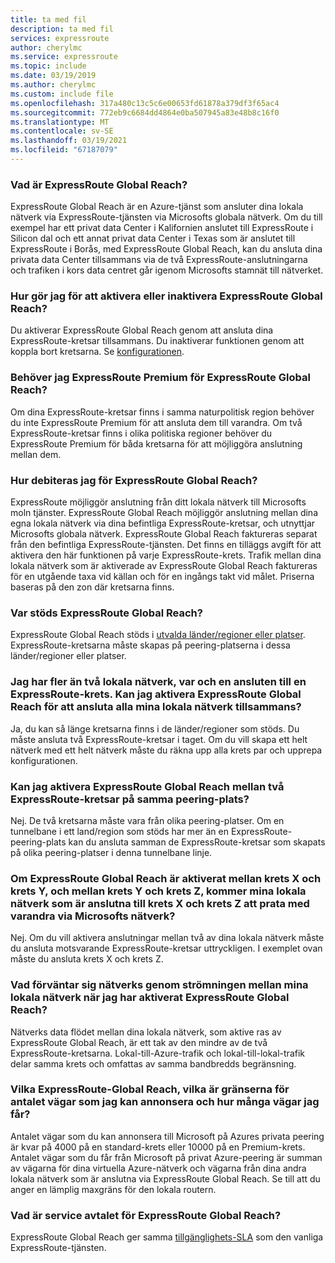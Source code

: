 ```yaml
---
title: ta med fil
description: ta med fil
services: expressroute
author: cherylmc
ms.service: expressroute
ms.topic: include
ms.date: 03/19/2019
ms.author: cherylmc
ms.custom: include file
ms.openlocfilehash: 317a480c13c5c6e00653fd61878a379df3f65ac4
ms.sourcegitcommit: 772eb9c6684dd4864e0ba507945a83e48b8c16f0
ms.translationtype: MT
ms.contentlocale: sv-SE
ms.lasthandoff: 03/19/2021
ms.locfileid: "67187079"
---
```

### <a name="what-is-expressroute-global-reach"></a>Vad är ExpressRoute Global Reach?

ExpressRoute Global Reach är en Azure-tjänst som ansluter dina lokala nätverk via ExpressRoute-tjänsten via Microsofts globala nätverk. Om du till exempel har ett privat data Center i Kalifornien anslutet till ExpressRoute i Silicon dal och ett annat privat data Center i Texas som är anslutet till ExpressRoute i Borås, med ExpressRoute Global Reach, kan du ansluta dina privata data Center tillsammans via de två ExpressRoute-anslutningarna och trafiken i kors data centret går igenom Microsofts stamnät till nätverket.

### <a name="how-do-i-enable-or-disable-expressroute-global-reach"></a>Hur gör jag för att aktivera eller inaktivera ExpressRoute Global Reach?

Du aktiverar ExpressRoute Global Reach genom att ansluta dina ExpressRoute-kretsar tillsammans. Du inaktiverar funktionen genom att koppla bort kretsarna. Se [konfigurationen](../articles/expressroute/expressroute-howto-set-global-reach.md).

### <a name="do-i-need-expressroute-premium-for-expressroute-global-reach"></a>Behöver jag ExpressRoute Premium för ExpressRoute Global Reach?

Om dina ExpressRoute-kretsar finns i samma naturpolitisk region behöver du inte ExpressRoute Premium för att ansluta dem till varandra. Om två ExpressRoute-kretsar finns i olika politiska regioner behöver du ExpressRoute Premium för båda kretsarna för att möjliggöra anslutning mellan dem. 

### <a name="how-will-i-be-charged-for-expressroute-global-reach"></a>Hur debiteras jag för ExpressRoute Global Reach?

ExpressRoute möjliggör anslutning från ditt lokala nätverk till Microsofts moln tjänster. ExpressRoute Global Reach möjliggör anslutning mellan dina egna lokala nätverk via dina befintliga ExpressRoute-kretsar, och utnyttjar Microsofts globala nätverk. ExpressRoute Global Reach faktureras separat från den befintliga ExpressRoute-tjänsten. Det finns en tilläggs avgift för att aktivera den här funktionen på varje ExpressRoute-krets. Trafik mellan dina lokala nätverk som är aktiverade av ExpressRoute Global Reach faktureras för en utgående taxa vid källan och för en ingångs takt vid målet. Priserna baseras på den zon där kretsarna finns.

### <a name="where-is-expressroute-global-reach-supported"></a>Var stöds ExpressRoute Global Reach?

ExpressRoute Global Reach stöds i [utvalda länder/regioner eller platser](../articles/expressroute/expressroute-global-reach.md). ExpressRoute-kretsarna måste skapas på peering-platserna i dessa länder/regioner eller platser.

### <a name="i-have-more-than-two-on-premises-networks-each-connected-to-an-expressroute-circuit-can-i-enable-expressroute-global-reach-to-connect-all-of-my-on-premises-networks-together"></a>Jag har fler än två lokala nätverk, var och en ansluten till en ExpressRoute-krets. Kan jag aktivera ExpressRoute Global Reach för att ansluta alla mina lokala nätverk tillsammans?

Ja, du kan så länge kretsarna finns i de länder/regioner som stöds. Du måste ansluta två ExpressRoute-kretsar i taget. Om du vill skapa ett helt nätverk med ett helt nätverk måste du räkna upp alla krets par och upprepa konfigurationen. 

### <a name="can-i-enable-expressroute-global-reach-between-two-expressroute-circuits-at-the-same-peering-location"></a>Kan jag aktivera ExpressRoute Global Reach mellan två ExpressRoute-kretsar på samma peering-plats?

Nej. De två kretsarna måste vara från olika peering-platser. Om en tunnelbane i ett land/region som stöds har mer än en ExpressRoute-peering-plats kan du ansluta samman de ExpressRoute-kretsar som skapats på olika peering-platser i denna tunnelbane linje. 

### <a name="if-expressroute-global-reach-is-enabled-between-circuit-x-and-circuit-y-and-between-circuit-y-and-circuit-z-will-my-on-premises-networks-connected-to-circuit-x-and-circuit-z-talk-to-each-other-via-microsofts-network"></a>Om ExpressRoute Global Reach är aktiverat mellan krets X och krets Y, och mellan krets Y och krets Z, kommer mina lokala nätverk som är anslutna till krets X och krets Z att prata med varandra via Microsofts nätverk?

Nej. Om du vill aktivera anslutningar mellan två av dina lokala nätverk måste du ansluta motsvarande ExpressRoute-kretsar uttryckligen. I exemplet ovan måste du ansluta krets X och krets Z. 

### <a name="what-is-the-network-throughput-i-can-expect-between-my-on-premises-networks-after-i-enable-expressroute-global-reach"></a>Vad förväntar sig nätverks genom strömningen mellan mina lokala nätverk när jag har aktiverat ExpressRoute Global Reach?

Nätverks data flödet mellan dina lokala nätverk, som aktive ras av ExpressRoute Global Reach, är ett tak av den mindre av de två ExpressRoute-kretsarna. Lokal-till-Azure-trafik och lokal-till-lokal-trafik delar samma krets och omfattas av samma bandbredds begränsning. 

### <a name="with-expressroute-global-reach-what-are-the-limits-on-the-number-of-routes-i-can-advertise-and-the-number-of-routes-i-will-receive"></a>Vilka ExpressRoute-Global Reach, vilka är gränserna för antalet vägar som jag kan annonsera och hur många vägar jag får?

Antalet vägar som du kan annonsera till Microsoft på Azures privata peering är kvar på 4000 på en standard-krets eller 10000 på en Premium-krets. Antalet vägar som du får från Microsoft på privat Azure-peering är summan av vägarna för dina virtuella Azure-nätverk och vägarna från dina andra lokala nätverk som är anslutna via ExpressRoute Global Reach. Se till att du anger en lämplig maxgräns för den lokala routern. 

### <a name="what-is-the-sla-for-expressroute-global-reach"></a>Vad är service avtalet för ExpressRoute Global Reach?

ExpressRoute Global Reach ger samma [tillgänglighets-SLA](https://azure.microsoft.com/support/legal/sla/expressroute/v1_3/) som den vanliga ExpressRoute-tjänsten.
